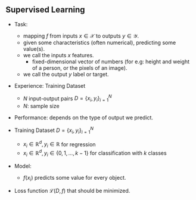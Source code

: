 ## Supervised Learning

- Task:
	- mapping $f$ from inputs $x \in \mathcal{X}$ to outputs $y \in \mathcal{Y}$. 
	- given some characteristics (often numerical), predicting some value(s).
	- we call the inputs $x$ features.
		- fixed-dimensional vector of numbers (for e.g: height and weight of a person, or the pixels of an image).
	- we call the output $y$ label or target.
- Experience: Training Dataset
	- $N$ input-output pairs $D = \{x_i, y_i\}_{i = 1}^N$
	- $N$: sample size
- Performance: depends on the type of output we predict.


- Training Dataset $D = \{x_i, y_i\}_{i = 1}^N$
	- $x_i \in \mathbb{R}^d, y_i \in \mathbb{R}$ for regression
	- $x_i \in \mathbb{R}^d, y_i \in \{0, 1, \dots, k - 1\}$ for classification with $k$ classes
- Model:
	- $f(x_i)$ predicts some value for every object.
- Loss function $\mathcal{L}(D, f)$ that should be minimized.